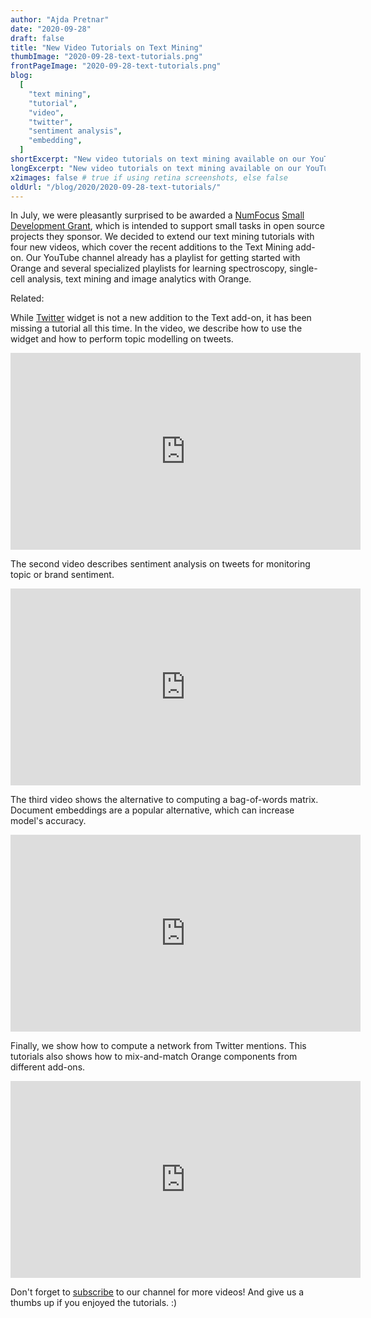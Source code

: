 ```yaml
---
author: "Ajda Pretnar"
date: "2020-09-28"
draft: false
title: "New Video Tutorials on Text Mining"
thumbImage: "2020-09-28-text-tutorials.png"
frontPageImage: "2020-09-28-text-tutorials.png"
blog:
  [
    "text mining",
    "tutorial",
    "video",
    "twitter",
    "sentiment analysis",
    "embedding",
  ]
shortExcerpt: "New video tutorials on text mining available on our YouTube channel."
longExcerpt: "New video tutorials on text mining available on our YouTube channel."
x2images: false # true if using retina screenshots, else false
oldUrl: "/blog/2020/2020-09-28-text-tutorials/"
---
```


In July, we were pleasantly surprised to be awarded a [NumFocus](https://numfocus.org/) [Small Development Grant](https://numfocus.org/programs/sustainability), which is intended to support small tasks in open source projects they sponsor. We decided to extend our text mining tutorials with four new videos, which cover the recent additions to the Text Mining add-on. Our YouTube channel already has a playlist for getting started with Orange and several specialized playlists for learning spectroscopy, single-cell analysis, text mining and image analytics with Orange.

Related: <LinkNew url="blog/2016/02/26/getting-started-series-pt2/" name="Getting Started Series Part 2"/>

While [Twitter](https://orange.biolab.si/widget-catalog/text-mining/twitter-widget/) widget is not a new addition to the Text add-on, it has been missing a tutorial all this time. In the video, we describe how to use the widget and how to perform topic modelling on tweets.

<iframe width="560" height="315" src="https://www.youtube.com/embed/HDkI6G4slzQ" frameborder="0" allow="accelerometer; autoplay; clipboard-write; encrypted-media; gyroscope; picture-in-picture" allowFullScreen></iframe>

The second video describes sentiment analysis on tweets for monitoring topic or brand sentiment.

<iframe width="560" height="315" src="https://www.youtube.com/embed/7Fnli0wc11g" frameborder="0" allow="accelerometer; autoplay; clipboard-write; encrypted-media; gyroscope; picture-in-picture" allowFullScreen></iframe>

The third video shows the alternative to computing a bag-of-words matrix. Document embeddings are a popular alternative, which can increase model's accuracy.

<iframe width="560" height="315" src="https://www.youtube.com/embed/FPp3pDCw7u4" frameborder="0" allow="accelerometer; autoplay; clipboard-write; encrypted-media; gyroscope; picture-in-picture" allowFullScreen></iframe>

Finally, we show how to compute a network from Twitter mentions. This tutorials also shows how to mix-and-match Orange components from different add-ons.

<iframe width="560" height="315" src="https://www.youtube.com/embed/XE1_tPgfxoA" frameborder="0" allow="accelerometer; autoplay; clipboard-write; encrypted-media; gyroscope; picture-in-picture" allowFullScreen></iframe>

Don't forget to <a href="https://www.youtube.com/c/OrangeDataMining">subscribe</a> to our channel for more videos! And give us a thumbs up if you enjoyed the tutorials. :)
